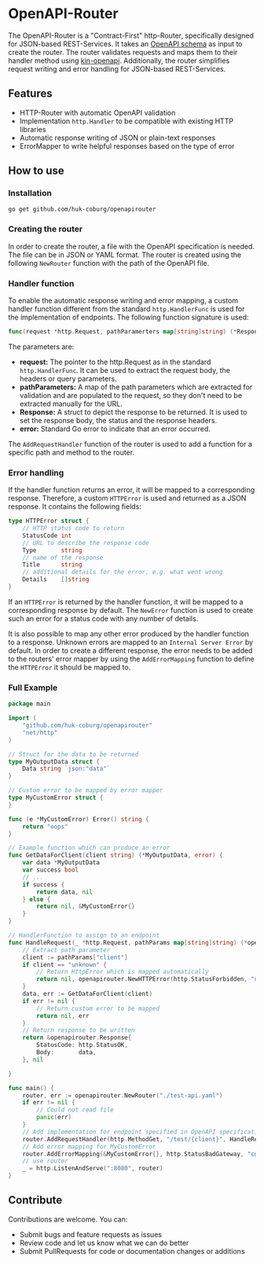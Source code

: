 # OpenAPI-Router
The OpenAPI-Router is a "Contract-First" http-Router, specifically designed for JSON-based REST-Services. It takes an
[OpenAPI schema](https://swagger.io/specification/) as input to create the router. The router validates requests and 
maps them to their handler method using [kin-openapi](https://github.com/getkin/kin-openapi/). Additionally, the router
simplifies request writing and error handling for JSON-based REST-Services.

## Features
- HTTP-Router with automatic OpenAPI validation
- Implementation `http.Handler` to be compatible with existing HTTP libraries
- Automatic response writing of JSON or plain-text responses
- ErrorMapper to write helpful responses based on the type of error

## How to use
### Installation
```shell
go get github.com/huk-coburg/openapirouter
```

### Creating the router
In order to create the router, a file with the OpenAPI specification is needed. The file can be in JSON or YAML format.
The router is created using the following `NewRouter` function with the path of the OpenAPI file.

### Handler function
To enable the automatic response writing and error mapping, a custom handler function different from the standard 
`http.HandlerFunc` is used for the implementation of endpoints. The following function signature is used:  
```go
func(request *http.Request, pathParamerters map[string]string) (*Response, error)
```  
The parameters are:
- **request:** The pointer to the http.Request as in the standard `http.HandlerFunc`. It can be used to extract the 
  request body, the headers or query parameters.
- **pathParameters:** A map of the path parameters which are extracted for validation and are populated to the request,
  so they don't need to be extracted manually for the URL.
- **Response:** A struct to depict the response to be returned. It is used to set the response body, the status and the 
  response headers.
- **error:** Standard Go error to indicate that an error occurred.

The `AddRequestHandler` function of the router is used to add a function for a specific path and method to the router.

### Error handling
If the handler function returns an error, it will be mapped to a corresponding response. Therefore, a custom `HTTPError`
is used and returned as a JSON response. It contains the following fields:
```go
type HTTPError struct {
	// HTTP status code to return
	StatusCode int
	// URL to describe the response code
	Type       string
	// name of the response
	Title      string
	// additional details for the error, e.g. what went wrong
	Details    []string  
}
```  
If an `HTTPError` is returned by the handler function, it will be mapped to a corresponding response by default. The 
`NewError` function is used to create such an error for a status code with any number of details.

It is also possible to map any other error produced by the handler function to a response. Unknown errors are mapped to 
an `Internal Server Error` by default. In order to create a different response, the error needs to be added to the 
routers' error mapper by using the `AddErrorMapping` function to define the `HTTPError` it should be mapped to.

### Full Example

```go
package main

import (
	"github.com/huk-coburg/openapirouter"
	"net/http"
)

// Struct for the data to be returned
type MyOutputData struct {
	Data string `json:"data"`
}

// Custom error to be mapped by error mapper
type MyCustomError struct {
}

func (e *MyCustomError) Error() string {
	return "oops"
}

// Example function which can produce an error
func GetDataForClient(client string) (*MyOutputData, error) {
	var data *MyOutputData
	var success bool
	// ...
	if success {
		return data, nil
	} else {
		return nil, &MyCustomError{}
	}
}

// HandlerFunction to assign to an endpoint
func HandleRequest(_ *http.Request, pathParams map[string]string) (*openapirouter.Response, error) {
	// Extract path parameter
	client := pathParams["client"]
	if client == "unknown" {
		// Return HttpError which is mapped automatically
		return nil, openapirouter.NewHTTPError(http.StatusForbidden, "unknown client must not receive data")
	}
	data, err := GetDataForClient(client)
	if err != nil {
		// Return custom error to be mapped
		return nil, err
	}
	// Return response to be written
	return &openapirouter.Response{
		StatusCode: http.StatusOK,
		Body:       data,
	}, nil

}

func main() {
	router, err := openapirouter.NewRouter("./test-api.yaml")
	if err != nil {
		// Could not read file
		panic(err)
	}
	// Add implementation for endpoint specified in OpenAPI specification
	router.AddRequestHandler(http.MethodGet, "/test/{client}", HandleRequest)
	// Add error mapping for MyCustomError
	router.AddErrorMapping(&MyCustomError{}, http.StatusBadGateway, "could not load data")
	// use router
	_ = http.ListenAndServe(":8080", router)
}
```

## Contribute
Contributions are welcome. You can:
- Submit bugs and feature requests as issues
- Review code and let us know what we can do better
- Submit PullRequests for code or documentation changes or additions